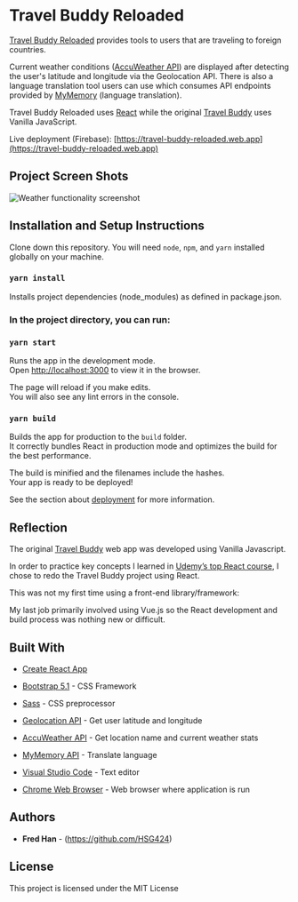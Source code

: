 # Travel Buddy Reloaded

[Travel Buddy Reloaded](https://travel-buddy-reloaded.web.app) provides tools to users that are traveling to foreign countries.

Current weather conditions ([AccuWeather API](https://developer.accuweather.com/apis)) are displayed after detecting the user's latitude and longitude via the Geolocation API. There is also a language translation tool users can use which consumes API endpoints provided by [MyMemory](https://mymemory.translated.net/doc/spec.php) (language translation).

Travel Buddy Reloaded uses [React](https://reactjs.org/) while the original [Travel Buddy](https://github.com/HSG424/travel-buddy) uses Vanilla JavaScript.

Live deployment (Firebase): [https://travel-buddy-reloaded.web.app](https://travel-buddy-reloaded.web.app)

## Project Screen Shots

![Weather functionality screenshot](/../<screenshots>/screenshots/ss1.jpg?raw=true "Weather functionality screenshot")

## Installation and Setup Instructions

Clone down this repository. You will need `node`, `npm`, and `yarn` installed globally on your machine.

### `yarn install`

Installs project dependencies (node_modules) as defined in package.json.

### In the project directory, you can run:

### `yarn start`

Runs the app in the development mode.\
Open [http://localhost:3000](http://localhost:3000) to view it in the browser.

The page will reload if you make edits.\
You will also see any lint errors in the console.

### `yarn build`

Builds the app for production to the `build` folder.\
It correctly bundles React in production mode and optimizes the build for the best performance.

The build is minified and the filenames include the hashes.\
Your app is ready to be deployed!

See the section about [deployment](https://facebook.github.io/create-react-app/docs/deployment) for more information.

## Reflection

The original [Travel Buddy](https://github.com/HSG424/travel-buddy) web app was developed using Vanilla Javascript.

In order to practice key concepts I learned in [Udemy’s top React course](https://www.udemy.com/course/react-the-complete-guide-incl-redux/), I chose to redo the Travel Buddy project using React.

This was not my first time using a front-end library/framework:

My last job primarily involved using Vue.js so the React development and build process was nothing new or difficult.

## Built With

- [Create React App](https://create-react-app.dev/)

- [Bootstrap 5.1](https://getbootstrap.com/docs/5.1/getting-started/introduction/) - CSS Framework

- [Sass](https://sass-lang.com/) - CSS preprocessor

- [Geolocation API](https://developer.mozilla.org/en-US/docs/Web/API/Geolocation_API) - Get user latitude and longitude

- [AccuWeather API](https://developer.accuweather.com/apis) - Get location name and current weather stats

- [MyMemory API](https://mymemory.translated.net/doc/spec.php) - Translate language

- [Visual Studio Code](https://code.visualstudio.com/) - Text editor

- [Chrome Web Browser](https://www.google.com/chrome/) - Web browser where application is run

## Authors

- **Fred Han** - (https://github.com/HSG424)

## License

This project is licensed under the MIT License
